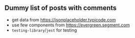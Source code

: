 ## Dummy list of posts with comments

- get data from https://jsonplaceholder.typicode.com
- use few components from https://evergreen.segment.com
- `testing-library`/`jest` for testing
